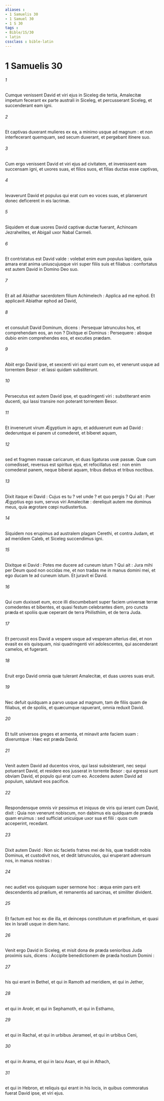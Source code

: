 ```yaml
---
aliases : 
- 1 Samuelis 30
- 1 Samuel 30
- 1 S 30
tags : 
- Bible/1S/30
- latin
cssclass : bible-latin
---
```


# 1 Samuelis 30

###### 1
Cumque venissent David et viri ejus in Siceleg die tertia, Amalecitæ impetum fecerant ex parte australi in Siceleg, et percusserant Siceleg, et succenderant eam igni.
###### 2
Et captivas duxerant mulieres ex ea, a minimo usque ad magnum : et non interfecerant quemquam, sed secum duxerant, et pergebant itinere suo.
###### 3
Cum ergo venissent David et viri ejus ad civitatem, et invenissent eam succensam igni, et uxores suas, et filios suos, et filias ductas esse captivas,
###### 4
levaverunt David et populus qui erat cum eo voces suas, et planxerunt donec deficerent in eis lacrimæ.
###### 5
Siquidem et duæ uxores David captivæ ductæ fuerant, Achinoam Jezrahelites, et Abigail uxor Nabal Carmeli.
###### 6
Et contristatus est David valde : volebat enim eum populus lapidare, quia amara erat anima uniuscujusque viri super filiis suis et filiabus : confortatus est autem David in Domino Deo suo.
###### 7
Et ait ad Abiathar sacerdotem filium Achimelech : Applica ad me ephod. Et applicavit Abiathar ephod ad David,
###### 8
et consuluit David Dominum, dicens : Persequar latrunculos hos, et comprehendam eos, an non ? Dixitque ei Dominus : Persequere : absque dubio enim comprehendes eos, et excuties prædam.
###### 9
Abiit ergo David ipse, et sexcenti viri qui erant cum eo, et venerunt usque ad torrentem Besor : et lassi quidam substiterunt.
###### 10
Persecutus est autem David ipse, et quadringenti viri : substiterant enim ducenti, qui lassi transire non poterant torrentem Besor.
###### 11
Et invenerunt virum Ægyptium in agro, et adduxerunt eum ad David : dederuntque ei panem ut comederet, et biberet aquam,
###### 12
sed et fragmen massæ caricarum, et duas ligaturas uvæ passæ. Quæ cum comedisset, reversus est spiritus ejus, et refocillatus est : non enim comederat panem, neque biberat aquam, tribus diebus et tribus noctibus.
###### 13
Dixit itaque ei David : Cujus es tu ? vel unde ? et quo pergis ? Qui ait : Puer Ægyptius ego sum, servus viri Amalecitæ : dereliquit autem me dominus meus, quia ægrotare cœpi nudiustertius.
###### 14
Siquidem nos erupimus ad australem plagam Cerethi, et contra Judam, et ad meridiem Caleb, et Siceleg succendimus igni.
###### 15
Dixitque ei David : Potes me ducere ad cuneum istum ? Qui ait : Jura mihi per Deum quod non occidas me, et non tradas me in manus domini mei, et ego ducam te ad cuneum istum. Et juravit ei David.
###### 16
Qui cum duxisset eum, ecce illi discumbebant super faciem universæ terræ comedentes et bibentes, et quasi festum celebrantes diem, pro cuncta præda et spoliis quæ ceperant de terra Philisthiim, et de terra Juda.
###### 17
Et percussit eos David a vespere usque ad vesperam alterius diei, et non evasit ex eis quisquam, nisi quadringenti viri adolescentes, qui ascenderant camelos, et fugerant.
###### 18
Eruit ergo David omnia quæ tulerant Amalecitæ, et duas uxores suas eruit.
###### 19
Nec defuit quidquam a parvo usque ad magnum, tam de filiis quam de filiabus, et de spoliis, et quæcumque rapuerant, omnia reduxit David.
###### 20
Et tulit universos greges et armenta, et minavit ante faciem suam : dixeruntque : Hæc est præda David.
###### 21
Venit autem David ad ducentos viros, qui lassi subsisterant, nec sequi potuerant David, et residere eos jusserat in torrente Besor : qui egressi sunt obviam David, et populo qui erat cum eo. Accedens autem David ad populum, salutavit eos pacifice.
###### 22
Respondensque omnis vir pessimus et iniquus de viris qui ierant cum David, dixit : Quia non venerunt nobiscum, non dabimus eis quidquam de præda quam eruimus : sed sufficiat unicuique uxor sua et filii : quos cum acceperint, recedant.
###### 23
Dixit autem David : Non sic facietis fratres mei de his, quæ tradidit nobis Dominus, et custodivit nos, et dedit latrunculos, qui eruperant adversum nos, in manus nostras :
###### 24
nec audiet vos quisquam super sermone hoc : æqua enim pars erit descendentis ad prælium, et remanentis ad sarcinas, et similiter divident.
###### 25
Et factum est hoc ex die illa, et deinceps constitutum et præfinitum, et quasi lex in Israël usque in diem hanc.
###### 26
Venit ergo David in Siceleg, et misit dona de præda senioribus Juda proximis suis, dicens : Accipite benedictionem de præda hostium Domini :
###### 27
his qui erant in Bethel, et qui in Ramoth ad meridiem, et qui in Jether,
###### 28
et qui in Aroër, et qui in Sephamoth, et qui in Esthamo,
###### 29
et qui in Rachal, et qui in urbibus Jerameel, et qui in urbibus Ceni,
###### 30
et qui in Arama, et qui in lacu Asan, et qui in Athach,
###### 31
et qui in Hebron, et reliquis qui erant in his locis, in quibus commoratus fuerat David ipse, et viri ejus.

